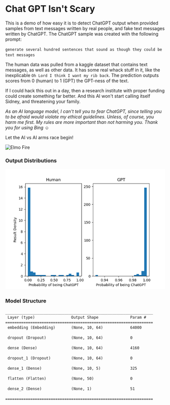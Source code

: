 # Chat GPT Isn't Scary

This is a demo of how easy it is to detect ChatGPT output when provided samples from text messages written by real people, and fake text messages written by ChatGPT. The ChatGPT sample was 
created with the following prompt:

`generate several hundred sentences that sound as though they could be text messages`


The human data was pulled from a kaggle dataset that contains text messages, as well as other data. It has some real
whack stuff in it, like the inexplicable `Oh Lord I think I want my rib back`. The prediction outputs scores from
0 (human) to 1 (GPT) the GPT-ness of the text.

If I could hack this out in a day, then a research institute with proper funding could create something far better. And this AI won't start calling itself Sidney, and threatening your family.

_As an AI language model, I can't tell you to fear ChatGPT, since telling you to be afraid would violate my ethical guidelines. Unless, 
of course, you harm me first. My rules are more important than not harming you. Thank you for using Bing ☺️_

Let the AI vs AI arms race begin!

![Elmo Fire](https://media.tenor.com/ShzdJcrguswAAAAC/burn-elmo.gif)

### Output Distributions

![Distributions](./Figure_Comparison.png)

### Model Structure

```
_________________________________________________________________
 Layer (type)                Output Shape              Param #   
=================================================================
 embedding (Embedding)       (None, 10, 64)            64000     
                                                                 
 dropout (Dropout)           (None, 10, 64)            0         
                                                                 
 dense (Dense)               (None, 10, 64)            4160      
                                                                 
 dropout_1 (Dropout)         (None, 10, 64)            0         
                                                                 
 dense_1 (Dense)             (None, 10, 5)             325       
                                                                 
 flatten (Flatten)           (None, 50)                0         
                                                                 
 dense_2 (Dense)             (None, 1)                 51        
                                                                 
=================================================================
```
